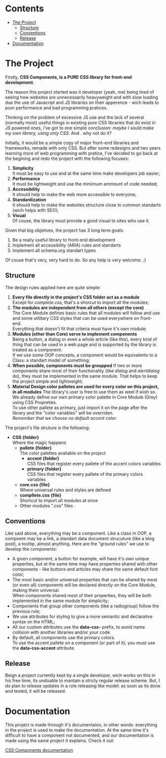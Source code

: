 # Contents
* [The Project](#the-project)
  * [Structure](#structure)
  * [Conventions](#conventions)
  * [Release](#release)
* [Documentation](#documentation)

# The Project

Firstly, **CSS Components, is a PURE CSS library for front-end development.**

The reason this project started was it developer (yeah, me) being tired of seeing how websites are unnecessarily heavyweight and with slow loading due the use of Javacript and JS libraries on their apperence - wich leads to poor performance and bad programming pratices.

Thinking on the problem of excessive JS use and the lack of several (normally most) useful things in existing pure CSS libraries that do exist in JS powered ones, i've got to one simple conclusion:
*maybe I sould make my own library, using only CSS*.
And   . why not do it?

Initially, it would be a simple copy of major front-end libraries and frameworks, remade with only CSS. But after some redesigns and two years learning more of web programming with pratice, I've decided to go back at the begining and redo the project with the following focuses:

1. **Simplicity**  
It must be easy to use and at the same time make developers job easier;
2. **Performance**  
It must be lightweight and use the miniimum ammount of code needed;
3. **Accessibility**  
It should help to make the web more accessible to everyone;
4. **Standardization**  
It should help to make the websites structure close to common standarts (wich helps with SEO);
5. **Visual**  
Of couse, the library must provide a good visual to sites who use it.

Given that big objetives, the project has 3 long term goals:

1. Be a really useful library to front-end development
2. Implement all accessibility (ARIA) rules and standarts
3. Implement all schema.org standart types

Of couse that's very, very hard to do. So any help is very welcome. ;)


## Structure

The design rules applied here are quite simple:

1. **Every file directly in the project's CSS folder act as a module**  
Except for *complete.css*, that's a shorcut to import all the modules;
2. **The modules are independent from all others (except the core)**  
The Core Module defines basic rules that all modules will follow and use and some utilitary CSS styles that can be used everywhere on front-end.  
Everything that doesn't fit that criteria must have it's own module;
3. **Modules (other than Core) serve to implement components**  
Being a button, a dialog or even a whole article (like this), every kind of thing that can be used in a web page and is supported by the library is treated as a component.  
If we use some OOP concepts, a component would be equivalento to a Class: a standart model of something;
4. **When possible, components must be groupped** 
If two or more components share most of their functionality (like *dialog* and *alertdialog* do), they must be implemented in the same module. That helps to keep the project simple and lightweight;
5. **Material Design color palletes are used for every color on this project, in all modules** 
The library's user is free to use them as weel if wish so.  
We already define our own primary color palette in Core Module (Grey) using CSS Propreties.  
To use other pallete as primary, just import it on the page after the library and the "color variables" will be overriden.  
*Remember that we choose no default accent color.*

The project's file struture is the following:

* **CSS {folder}**  
Where the magic happens
  * **pallete {folder}**  
  The color palettes avaliable on the project
      * **accent {folder}**  
      CSS files that register every pallete of the accent colors variables
      * **primary {folder}**  
      CSS files that register every pallete of the primary colors variables
  * **core.css {file}**  
  Where universal rules and styles are defined
  * **compllete.css {file}**  
  Shortcut to import all modules at once
  * Other modules ".css" files  .


## Conventions

Like said above, everything may be a component. Like a class in OOP, a compoent may be a link, a standart data document strucuture (like a blog post), a tooltip, almost anything.
Here are the "ground rules" we use to develop the components:

* A given component, a button for example, will have it's own unique properties, but at the same time may have properties shared with other components - like buttons and articles may share the same default font color;
* The most basic and/or universal properties that can be shared by most (or even all) components will be declared directly on the Core Module, making them universal.  
When components shared most of their properties, they will be both implemented in the same
module for simplicity;
* Components that group other components (like a radiogroup) follow the previous rule;
* We use attributes for styling to give a more semantic and declarative syntax on the HTML;
* All our custom attributes use the **data-css-** prefix, to avoid name collision with another libraries and/or your code.
* By default, all components use the primary colors.  
To use the accent pallete on a component (or part of it), you must use the **data-css-accent** attribute.


## Release

Beign a project currently kept by a single developer, wich works on this in his free time, its undoable to mantain a stricly regular release scheme.
But, I do plan to release updates in a role releasing like model: as soon as its done and tested, it will be released.

# Documentation

This project is made through it's documentaion, in other words: everything in the project is used to make the documentation.
At the same time it's difficult to have a component not documented, and our documentation is made using the same project it explains.
Check it out:

[CSS Components documentation](http://the-linck.github.io/CssComponents/)